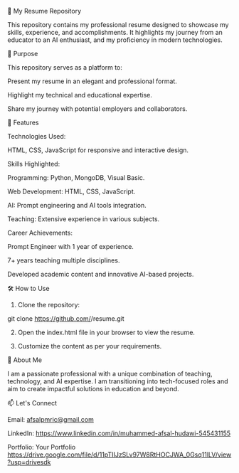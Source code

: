 💼 My Resume Repository

This repository contains my professional resume designed to showcase my skills, experience, and accomplishments. It highlights my journey from an educator to an AI enthusiast, and my proficiency in modern technologies.

🚀 Purpose

This repository serves as a platform to:

Present my resume in an elegant and professional format.

Highlight my technical and educational expertise.

Share my journey with potential employers and collaborators.


🌟 Features

Technologies Used:

HTML, CSS, JavaScript for responsive and interactive design.


Skills Highlighted:

Programming: Python, MongoDB, Visual Basic.

Web Development: HTML, CSS, JavaScript.

AI: Prompt engineering and AI tools integration.

Teaching: Extensive experience in various subjects.


Career Achievements:

Prompt Engineer with 1 year of experience.

7+ years teaching multiple disciplines.

Developed academic content and innovative AI-based projects.



🛠️ How to Use

1. Clone the repository:

git clone https://github.com/<your-username>/resume.git


2. Open the index.html file in your browser to view the resume.


3. Customize the content as per your requirements.



👋 About Me

I am a passionate professional with a unique combination of teaching, technology, and AI expertise. I am transitioning into tech-focused roles and aim to create impactful solutions in education and beyond.

📫 Let's Connect

Email: afsalpmric@gmail.com

LinkedIn: https://www.linkedin.com/in/muhammed-afsal-hudawi-545431155

Portfolio: Your Portfolio https://drive.google.com/file/d/11pTIIJzSLv97W8RtHOCJWA_0Gsq11lLV/view?usp=drivesdk 




